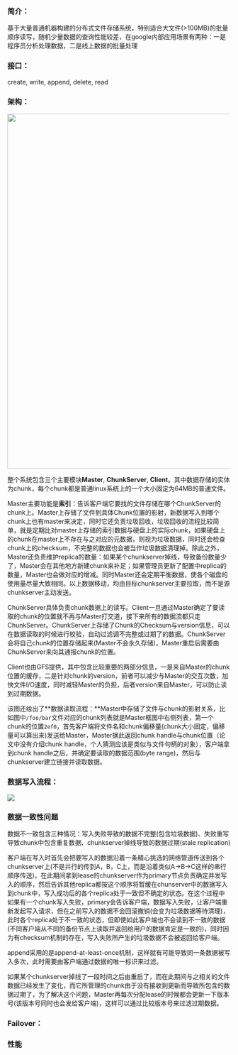 ### 简介：

基于大量普通机器构建的分布式文件存储系统，特别适合大文件(>100MB)的批量顺序读写，随机少量数据的查询性能较差，在google内部应用场景有两种：一是程序员分析处理数据，二是线上数据的批量处理

### 接口：

create, write, append, delete, read

### 架构：

<img src="https://github.com/zxhcodes/distributed-computing-course/blob/master/2_storage/imgs/gfs_structure.png" width="800px"/>

整个系统包含三个主要模块**Master**, **ChunkServer**, **Client**。其中数据存储的实体为chunk，每个chunk都是普通linux系统上的一个大小固定为64MB的普通文件。

Master主要功能是**索引**：告诉客户端它要找的文件存储在哪个ChunkServer的chunk上。Master上存储了文件到具体Chunk位置的影射，新数据写入到哪个chunk上也有master来决定，同时它还负责垃圾回收，垃圾回收的流程比较简单，就是定期比对master上存储的索引数据与硬盘上的实际chunk，如果硬盘上的chunk在master上不存在与之对应的元数据，则视为垃圾数据，同时还会检查chunk上的checksum，不完整的数据也会被当作垃圾数据清理掉。除此之外，Master还负责维护replica的数量：如果某个chunkserver掉线，导致备份数量少了，Master会在其他地方新建chunk来补足；如果管理员更新了配置中replica的数量，Master也会做对应的增减。同时Master还会定期平衡数据，使各个磁盘的使用量尽量大致相同。以上数据移动，均由目标chunkserver主要拉取，而不是源chunkserver主动发送。

ChunkServer具体负责chunk数据上的读写。Client一旦通过Master确定了要读取的chunk的位置就不再与Master打交道，接下来所有的数据流都只走ChunkServer。ChunkServer上存储了Chunk的Checksum与version信息，可以在数据读取的时候进行校验，自动过滤调不完整或过期了的数据。ChunkServer会将自己chunk的位置存储起来(Master不会永久存储)，Master重启后需要由ChunkServer来向其通报chunk的位置。

Client也由GFS提供，其中包含比较重要的两部分信息，一是来自Master的chunk位置的缓存，二是针对chunk的version，前者可以减少与Master的交互次数，加快文件I/O速度，同时减轻Master的负担，后者version来自Master，可以防止读到过期数据。

该图还给出了**数据读取流程：**Master中存储了文件与chunk的影射关系，比如图中`/foo/bar`文件对应的chunk列表就是Master框图中右侧列表，第一个chunk的位置`2ef0`，首先客户端将文件名和chunk偏移量(chunk大小固定，偏移量可以算出来)发送给Master，Master据此返回chunk handle与chunk位置（论文中没有介绍chunk handle，个人猜测应该是类似与文件句柄的对象），客户端拿到chunk handle之后，并确定要读取的数据范围(byte range)，然后与chunkserver建立链接并读取数据。

### 数据写入流程：

<img src="https://github.com/zxhcodes/distributed-computing-course/blob/master/2_storage/imgs/gfs_write.jpg"/>

### 数据一致性问题

数据不一致包含三种情况：写入失败导致的数据不完整(包含垃圾数据)、失败重写导致chunk中包含重复数据、chunkserver掉线导致的数据过期(stale replication)

客户端在写入时首先会把要写入的数据沿着一条精心挑选的网络管道传送到各个chunkserver上(不是并行的传到A，B，C上，而是沿着类似A->B->C这样的串行顺序传送)，在此期间拿到lease的chunkserver作为primary节点负责确定并发写入的顺序，然后告诉其他replica都按这个顺序将暂缓在chunserver中的数据写入到chunk中，写入成功后的各个replica处于一致但不确定的状态。在这个过程中如果有一个chunk写入失败，primary会告诉客户端，数据写入失败，让客户端重新发起写入请求，但在之前写入的数据不会回滚撤销(会变为垃圾数据等待清理)，此时各个replica处于不一致的状态，但即使如此客户端也不会读到不一致的数据(不同客户端从不同的备份节点上读取并返回给用户的数据肯定是一致的)，同时因为有checksum机制的存在，写入失败所产生的垃圾数据不会被返回给客户端。


append采用的是append-at-least-once机制，这样就有可能导致同一条数据被写入多次，此时需要由客户端通过数据的唯一标识来过滤。

如果某个chunkserver掉线了一段时间之后由重启了，而在此期间与之相关的文件数据已经发生了变化，而它所管理的chunk由于没有接收到更新而导致所包含的数据过期了，为了解决这个问题，Master再每次分配lease的时候都会更新一下版本号(该版本号同时也会发给客户端)，这样可以通过比较版本号来过滤过期数据。


### Failover：


### 性能